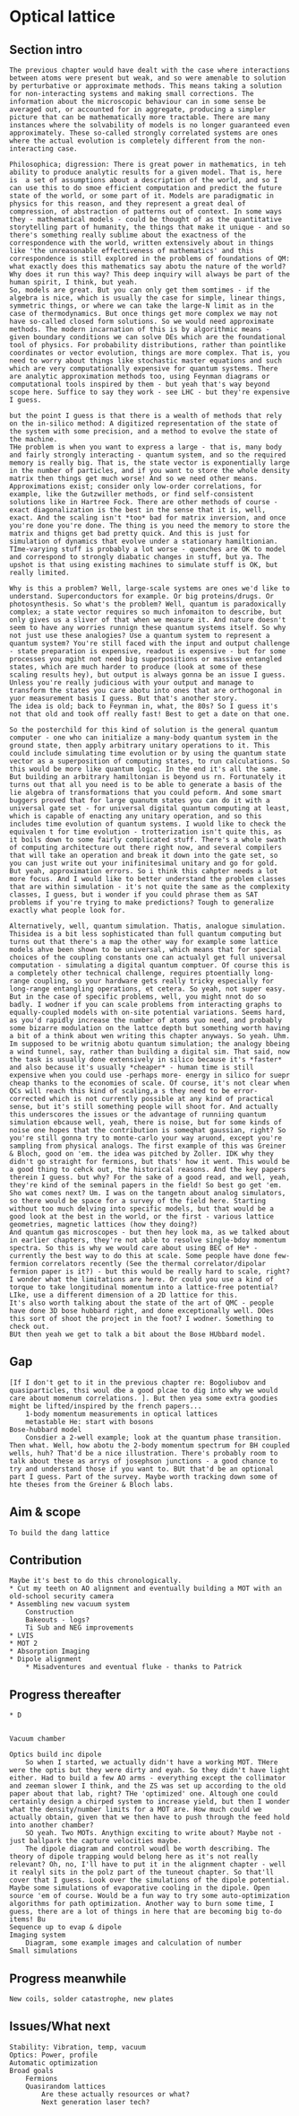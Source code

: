 # Optical lattice	
## Section intro 	
	The previous chapter would have dealt with the case where interactions between atoms were present but weak, and so were amenable to solution by perturbative or approximate methods. This means taking a solution for non-interacting systems and making small corrections. The information about the microscopic behaviour can in some sense be averaged out, or accounted for in aggregate, producing a simpler picture that can be mathematically more tractable. There are many instances where the solvability of models is no longer guaranteed even approximately. These so-called strongly correlated systems are ones where the actual evolution is completely different from the non-interacting case.

	Philosophica; digression: There is great power in mathematics, in teh ability to produce analytic results for a given model. That is, here is  a set of assumptions about a description of the world, and so I can use this to do smoe efficient computation and predict the future state of the world, or some part of it. Models are paradigmatic in physics for this reason, and they represent a great deal of compression, of abstraction of patterns out of context. In some ways they - mathematical models - could be thought of as the quantitative storytelling part of humanity, the things that make it unique - and so there's something really sublime about the exactness of the correspondence with the world, written extensively about in things like 'the unreasonable effectiveness of mathematics' and this correspondence is still explored in the problems of foundations of QM: what exactly does this mathematics say abotu the nature of the world? Why does it run this way? This deep inquiry will always be part of the human spirit, I think, but yeah.
	So, models are great. But you can only get them somtimes - if the algebra is nice, which is usually the case for simple, linear things, symmetric things, or where we can take the large-N limit as in the case of thermodynamics. But once things get more complex we may not have so-called closed form solutions. So we would need approximate methods. The modern incarnation of this is by algorithmic means - given boundary conditions we can solve DEs which are the foundational tool of physics. For probability distributions, rather than pointlike coordinates or vector evolution, things are more complex. That is, you need to worry about things like stochastic master equations and such which are very computationally expensive for quantum systems. There are analytic approximation methods too, using Feynman diagrams or computational tools inspired by them - but yeah that's way beyond scope here. Suffice to say they work - see LHC - but they're expensive I guess. 

	but the point I guess is that there is a wealth of methods that rely on the in-silico method: A digitized representation of the state of the system with some precision, and a method to evolve the state of the machine.
	THe problem is when you want to express a large - that is, many body and fairly strongly interacting - quantum system, and so the required memory is really big. That is, the state vector is exponentially large in the number of particles, and if you want to store the whole density matrix then things get much worse! And so we need other means. Approximations exist; consider only low-order correlations, for example, like the Gutzwiller methods, or find self-consistent solutions like in Hartree Fock. There are other methods of course - exact diagonalization is the best in the sense that it is, well, exact. And the scaling isn't *too* bad for matrix inversion, and once you're done you're done. The thing is you need the memory to store the matrix and thigns get bad pretty quick. And this is just for simulation of dynamics that evolve under a stationary hamiltionian. TIme-varying stuff is probably a lot worse - quenches are OK to model and correspond to strongly diabatic changes in stuff, but ya. The upshot is that using existing machines to simulate stuff is OK, but really limited. 

	Why is this a problem? Well, large-scale systems are ones we'd like to understand. Superconductors for example. Or big proteins/drugs. Or photosynthesis. So what's the problem? Well, quantum is paradoxically complex; a state vector requires so much infomaiton to describe, but only gives us a sliver of that when we measure it. And nature doesn't seem to have any worries runnign these quantum systems itself. So why not just use these analogies? Use a quantum system to represent a quantum system? You're still faced with the input and output challenge - state preparation is expensive, readout is expensive - but for some processes you mgiht not need big superpositions or massive entangled states, which are much harder to produce (look at some of these scaling results hey), but output is always gonna be an issue I guess. Unless you're really judicious with your output and manage to transform the states you care abotu into ones that are orthogonal in yuor measurement basis I guess. But that's another story.
	The idea is old; back to Feynman in, what, the 80s? So I guess it's not that old and took off really fast! Best to get a date on that one.

	So the posterchild for this kind of solution is the general quantum computer - one who can initialize a many-body quantum system in the ground state, then apply arbitrary unitary operations to it. This could include simulating time evolution or by using the quantum state vector as a superposition of computing states, to run calculations. So this would be more like quantum logic. In the end it's all the same. But building an arbitrary hamiltonian is beyond us rn. Fortunately it turns out that all you need is to be able to generate a basis of the lie algebra of transformations that you could peform. And some smart buggers proved that for large quanutm states you can do it with a universal gate set - for universal digital quantum computing at least, which is capable of enacting any unitary operation, and so this includes time evolution of quantum systems. I wuold like to check the equivalen t for time evolution - trotterization isn't quite this, as it boils down to some fairly complicated stuff. There's a whole swath of computing architecture out there right now, and several compilers that will take an operation and break it down into the gate set, so you can just write out your inifinitesimal unitary and go for gold. But yeah, approximation errors. So i think this cahpter needs a lot more focus. And I would like to better understand the problem classes that are within simulation - it's not quite the same as the complexity classes, I guess, but i wonder if you could phrase them as SAT problems if you're trying to make predictions? Tough to generalize exactly what people look for.

	Alternatively, well, quantum simulation. Thatis, analogue simulation. Thisidea is a bit less sophisticated than full quantum computing but turns out that there's a map the other way for example some lattice models ahve been shown to be universal, which means that for special choices of the coupling constants one can actualyl get full universal computation - simulating a digital quantum comptuer. Of course this is a completely other technical challenge, requires ptoentially long-range coupling, so your hardware gets really tricky especially for long-range entangling operations, et cetera. So yeah, not super easy. But in the case of specific problems, well, you might nnot do so badly. I wodner if you can scale problems from interacting graphs to equally-coupled models with on-site potential variations. Seems hard, as you'd rapidly increase the number of atoms yuo need, and probably some bizarre modulation on the lattce depth but something worth having a bit of a think about wen writing this chapter anyways. So yeah. Uhm. Im supposed to be writnig abotu quantum simulation; the analogy bbeing a wind tunnel, say, rather than building a digital sim. That said, now the task is usually done extensively in silico because it's *faster* and also because it's usually *cheaper* - human time is still expensive when you could use -perhaps more- energy in silico for suepr cheap thanks to the economies of scale. Of course, it's not clear when QCs will reach this kind of scaling,a s they need to be error-corrected which is not currently possible at any kind of practical sense, but it's still something people will shoot for. And actually this underscores the issues or the advantage of runniing quantum simulation ebcause well, yeah, there is noise, but for some kinds of noise one hopes that the contribution is someqhat gaussian, right? So you're still gonna try to monte-carlo your way aruond, except you're sampling from physical analogs. The first example of this was Greiner & Bloch, good on 'em. the idea was pitched by Zoller. IDK why they didn't go straight for fermions, but thats' how it went. This would be a good thing to cehck out, the historical reasons. And the key papers therein I guess. but why? For the sake of a good read, and well, yeah, they're kind of the seminal papers in the field! So best go get 'em. 
	Sho wat comes next? Um. I was on the tangetn about analog simulators, so there would be space for a survey of the field here. Starting without too much delving into specific models, but that would be a good look at the best in the world, or the first - various lattice geometries, magnetic lattices (how they doing?)
	And quantum gas microscopes - but then hey look ma, as we talked about in earlier chapters, they're not able to resolve single-bdoy momentum spectra. So this is why we would care about using BEC of He* - currently the best way to do this at scale. Some people have done few-fermion correlators recently (See the thermal correlator/dipolar fermion paper is it?) - but this would be really hard to scale, right? I wonder what the limitations are here. Or could you use a kind of torque to take longitudinal momentum into a lattice-free potential? LIke, use a different dimension of a 2D lattice for this.
	It's also worth talking about the state of the art of QMC - people have done 3D bose hubbard right, and done exceptionally well. DOes this sort of shoot the project in the foot? I wodner. Something to check out.
	BUt then yeah we get to talk a bit about the Bose HUbbard model.


## Gap	
	[If I don't get to it in the previous chapter re: Bogoliubov and quasiparticles, thsi woul dbe a good plcae to dig into why we would care about momenum correlations. ]. But then yea some extra goodies might be lifted/inspired by the french papers...
		1-body momentum measurements in optical lattices
		metastable He: start with bosons
	Bose-hubbard model
		Consdier a 2-well example; look at the quantum phase transition. Then what. Well, how abotu the 2-body momentum spectrum for BH coupled wells, huh? That'd be a nice illustration. There's probably room to talk about these as arrys of josephson junctions - a good chance to try and understand those if you want to. BUt that'd be an optional part I guess. Part of the survey. Maybe worth tracking down some of hte theses from the Greiner & Bloch labs. 
## Aim & scope	
	To build the dang lattice
## Contribution	
	Maybe it's best to do this chronologically.
	* Cut my teeth on AO alignment and eventually building a MOT with an old-school security camera
	* Assembling new vacuum system
		Construction
		Bakeouts - logs?
		Ti Sub and NEG improvements
	* LVIS
	* MOT 2
	* Absorption Imaging
	* Dipole alignment
		* Misadventures and eventual fluke - thanks to Patrick

## Progress thereafter
	* D


	Vacuum chamber

	Optics build inc dipole
		So when I started, we actually didn't have a working MOT. THere were the optis but they were dirty and eyah. So they didn't have light either. Had to build a few AO arms - everything except the collimator and zeeman slower I think, and the ZS was set up according to the old paper about that lab, right? THe 'optimized' one. Altough one could certainly design a chirped system to increase yield, but then I wonder what the density/number limits for a MOT are. How much could we actually obtain, given that we then have to push through the feed hold into another chamber?
		SO yeah. Two MOTs. Anythign exciting to write about? Maybe not - just ballpark the capture velocities maybe. 
		The dipole diagram and control woudl be worth describing. The theory of dipole trapping would belong here as it's not really relevant? Oh, no, I'll have to put it in the alignment chapter - well it realyl sits in the polz part of the tuneout chapter. So that'll cover that I guess. Look over the simulations of the dipole potential. Maybe some simulations of evaporative cooling in the dipole. Open source 'em of course. Would be a fun way to try some auto-optimization algorithms for path optimization. Another way to burn some time, I guess, there are a lot of things in here that are becoming big to-do items! Bu
	Sequence up to evap & dipole
	Imaging system
		Diagram, some example images and calculation of number
	Small simulations
## Progress meanwhile	
	New coils, solder catastrophe, new plates
## Issues/What next	
	Stability: Vibration, temp, vacuum
	Optics: Power, profile
	Automatic optimization
	Broad goals
		Fermions
		Quasirandom lattices
			Are these actually resources or what?
			Next generation laser tech? 